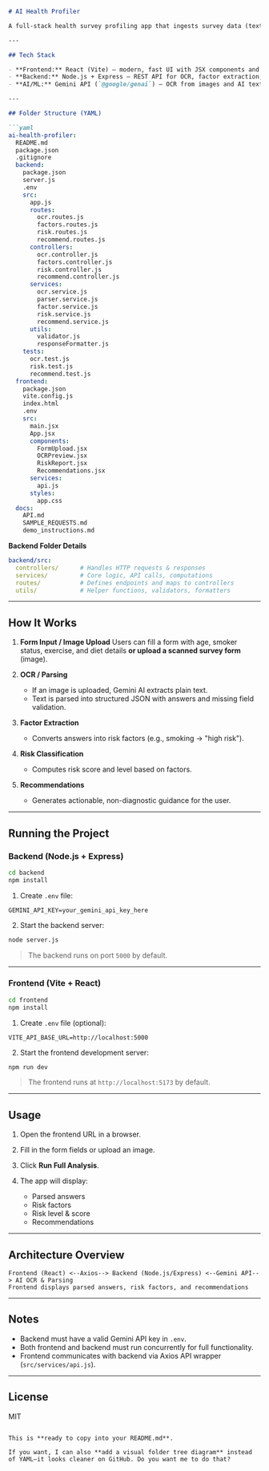 

````markdown
# AI Health Profiler

A full-stack health survey profiling app that ingests survey data (text or image), extracts answers using OCR/AI, computes risk factors, and generates personalized recommendations.

---

## Tech Stack

- **Frontend:** React (Vite) – modern, fast UI with JSX components and Axios for API calls.  
- **Backend:** Node.js + Express – REST API for OCR, factor extraction, risk scoring, and recommendations.  
- **AI/ML:** Gemini API (`@google/genai`) – OCR from images and AI text parsing.

---

## Folder Structure (YAML)

```yaml
ai-health-profiler:
  README.md
  package.json
  .gitignore
  backend:
    package.json
    server.js
    .env
    src:
      app.js
      routes:
        ocr.routes.js
        factors.routes.js
        risk.routes.js
        recommend.routes.js
      controllers:
        ocr.controller.js
        factors.controller.js
        risk.controller.js
        recommend.controller.js
      services:
        ocr.service.js
        parser.service.js
        factor.service.js
        risk.service.js
        recommend.service.js
      utils:
        validator.js
        responseFormatter.js
    tests:
      ocr.test.js
      risk.test.js
      recommend.test.js
  frontend:
    package.json
    vite.config.js
    index.html
    .env
    src:
      main.jsx
      App.jsx
      components:
        FormUpload.jsx
        OCRPreview.jsx
        RiskReport.jsx
        Recommendations.jsx
      services:
        api.js
      styles:
        app.css
  docs:
    API.md
    SAMPLE_REQUESTS.md
    demo_instructions.md
````

**Backend Folder Details**

```yaml
backend/src:
  controllers/      # Handles HTTP requests & responses
  services/         # Core logic, API calls, computations
  routes/           # Defines endpoints and maps to controllers
  utils/            # Helper functions, validators, formatters
```

---

## How It Works

1. **Form Input / Image Upload**
   Users can fill a form with age, smoker status, exercise, and diet details **or upload a scanned survey form** (image).

2. **OCR / Parsing**

   * If an image is uploaded, Gemini AI extracts plain text.
   * Text is parsed into structured JSON with answers and missing field validation.

3. **Factor Extraction**

   * Converts answers into risk factors (e.g., smoking → "high risk").

4. **Risk Classification**

   * Computes risk score and level based on factors.

5. **Recommendations**

   * Generates actionable, non-diagnostic guidance for the user.

---

## Running the Project

### Backend (Node.js + Express)

```bash
cd backend
npm install
```

1. Create `.env` file:

```env
GEMINI_API_KEY=your_gemini_api_key_here
```

2. Start the backend server:

```bash
node server.js
```

> The backend runs on port `5000` by default.

---

### Frontend (Vite + React)

```bash
cd frontend
npm install
```

1. Create `.env` file (optional):

```env
VITE_API_BASE_URL=http://localhost:5000
```

2. Start the frontend development server:

```bash
npm run dev
```

> The frontend runs at `http://localhost:5173` by default.

---

## Usage

1. Open the frontend URL in a browser.
2. Fill in the form fields or upload an image.
3. Click **Run Full Analysis**.
4. The app will display:

   * Parsed answers
   * Risk factors
   * Risk level & score
   * Recommendations

---

## Architecture Overview

```text
Frontend (React) <--Axios--> Backend (Node.js/Express) <--Gemini API--> AI OCR & Parsing
Frontend displays parsed answers, risk factors, and recommendations
```

---

## Notes

* Backend must have a valid Gemini API key in `.env`.
* Both frontend and backend must run concurrently for full functionality.
* Frontend communicates with backend via Axios API wrapper (`src/services/api.js`).

---

## License

MIT

```

This is **ready to copy into your README.md**.  

If you want, I can also **add a visual folder tree diagram** instead of YAML—it looks cleaner on GitHub. Do you want me to do that?
```
